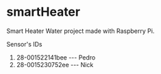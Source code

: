 # smartHeater
Smart Heater Water project made with Raspberry Pi.

Sensor's IDs
1. 28-001522141bee --- Pedro
2. 28-0015230752ee --- Nick
